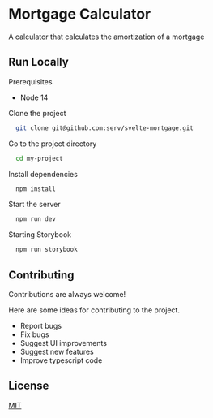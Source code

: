 # Mortgage Calculator

A calculator that calculates the amortization of a mortgage

## Run Locally

Prerequisites

- Node 14

Clone the project

```bash
  git clone git@github.com:serv/svelte-mortgage.git
```

Go to the project directory

```bash
  cd my-project
```

Install dependencies

```bash
  npm install
```

Start the server

```bash
  npm run dev
```

Starting Storybook

```bash
  npm run storybook
```

## Contributing

Contributions are always welcome!

Here are some ideas for contributing to the project.

- Report bugs
- Fix bugs
- Suggest UI improvements
- Suggest new features
- Improve typescript code

## License

[MIT](https://choosealicense.com/licenses/mit/)
